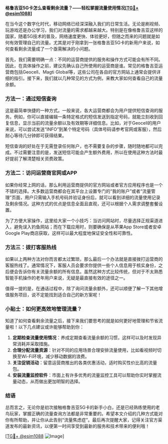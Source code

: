 **格鲁吉亚5G卡怎么查看剩余流量？——轻松掌握流量使用情况[[TG💪+ @esim1088](https://t.me/s/esim1088)]**

在当今这个数字化时代，移动网络已经深深融入我们的日常生活。无论是刷视频、玩游戏还是办公学习，我们对流量的需求都越来越大。特别是在像格鲁吉亚这样的国家，随着5G技术的普及，网络速度更快、体验更好，但随之而来的问题就是如何有效管理自己的流量。尤其是对于刚拿到一张格鲁吉亚5G卡的新用户来说，如何查看剩余流量成了一个亟需解决的小问题。

首先，我们需要明确一点：不同的运营商提供的服务和操作方式可能会有所不同。因此，在具体操作之前，建议先确认自己所使用的运营商是谁。常见的格鲁吉亚运营商包括Geocell、Magti Global等，这些公司在各自的官方网站上通常会提供详细的指引。接下来，我们就以几种常见的方式为例，来教大家如何查看自己的流量余额。

### 方法一：通过短信查询

这是最简单快捷的一种方式。一般来说，各大运营商都会为用户提供短信查询的服务。例如，你可以直接编辑一条特定格式的短信发送到指定号码，就能立刻收到回复信息，显示当前的流量余额以及有效期等详细信息。比如，对于Geocell的用户来说，可以尝试发送“INFO”到某个特定号码（具体号码请参考官网或客服），然后耐心等待几分钟即可获得结果。

短信查询的好处在于无需登录任何账户，也不需要复杂的步骤，随时随地都可以完成。不过需要注意的是，发送短信可能会产生额外费用，所以在使用这种方法时最好提前了解清楚相关资费政策。

### 方法二：访问运营商官网或APP

如果你经常上网的话，那么利用运营商提供的官方网站或者官方应用程序也是一个不错的选择。大多数运营商都会在其平台上设置专门的“我的账户”或者“流量管理”页面，用户只需输入手机号码并验证身份后，就可以看到详细的流量使用记录及剩余情况。这种方式的优点是信息全面且直观，还可以根据个人需求调整套餐设置。

为了方便大家操作，这里给大家一个小技巧：当访问网站时，尽量选择正规渠道进入，避免误入钓鱼网站；而在下载应用时，则要确保是从苹果App Store或者安卓Google Play商店获取，这样可以最大程度地保证安全性和可靠性。

### 方法三：拨打客服热线

如果以上两种方法对你而言都太过繁琐，那么最后一个办法就是直接拨打运营商的客服热线了。通常情况下，客服人员会要求你提供一些个人信息用于核实身份，之后便会告诉你有关流量余额的所有信息。虽然这种方式比较传统，但对于不太熟悉智能手机操作的老年用户来说，无疑是最直接有效的途径之一。

值得一提的是，在通话过程中，除了询问流量余额外，还可以顺便了解一下其他增值服务项目，说不定能找到适合自己的新方案呢！

### 小贴士：如何更高效地管理流量？

知道了如何查看剩余流量之后，接下来我们要思考的就是如何更好地管理和节省流量啦！以下几点建议或许能够帮助到你：

1. **定期检查流量使用情况**：养成定期查看流量余额的习惯，这样可以及时发现异常消耗并采取措施。
2. **合理分配流量资源**：针对不同的应用场景合理安排流量使用，比如看视频时切换至Wi-Fi环境，减少移动数据的浪费。
3. **关注促销活动**：留意运营商推出的各类优惠活动，适时购买性价比高的流量包。
4. **安装流量监控软件**：市面上有许多优秀的流量监控工具可以帮助你实时掌握流量动态，从而做出更加明智的选择。

### 结语

总而言之，无论你是初次接触格鲁吉亚5G卡的新手小白，还是已经熟练使用的老鸟玩家，掌握正确的流量查询方法都是非常重要的。希望本文介绍的几种方式能对你有所帮助，并让你从此告别“流量焦虑症”。最后再次提醒大家，记得关注官方渠道发布的最新资讯，以便第一时间享受到最新的服务和技术带来的便利哦！

[[TG💪+ @esim1088](https://t.me/s/esim1088) ![Image](https://i.postimg.cc/4NQfJmqS/Snipaste-2025-05-13-00-14-12.png)]